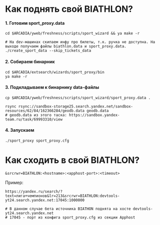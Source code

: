 #  Как поднять свой BIATHLON?

#### 1. Готовим sport_proxy.data

```
cd $ARCADIA/yweb/freshness/scripts/sport_wizard && ya make -r

# На dev-машинах скипаем инфу про билеты, т.к. ручка не доступна. На выходе получаем файлы biathlon.data и sport_proxy.data.
./create_sport_data --skip_tickets_data
```

#### 2. Собираем бинарник

```
cd $ARCADIA/extsearch/wizards/sport_proxy/bin
ya make -r
```

#### 3. Подкладываем к бинарнику data-файлы

```
cp $ARCADIA/yweb/freshness/scripts/sport_wizard/sport_proxy.data .

rsync rsync://sandbox-storage25.search.yandex.net/sandbox-resources/62/84/162366284/geodb.data geodb.data
# geodb.data из этого таска: https://sandbox.yandex-team.ru/task/69993310/view
```

#### 4. Запускаем

```
./sport_proxy sport_proxy.cfg
```

# Как сходить в свой BIATHLON?

```
&srcrwr=BIATHLON:<hostname>:<apphost-port>:<timeout>
```
Пример:
```
https://yandex.ru/search/?text=лига+чемпионов&lr=213&srcrwr=BIATHLON:devtools-yt24.search.yandex.net:17045:1000000

# В данном случае бета источника BIATHON поднята на хосте devtools-yt24.search.yandex.net
# 17045 - порт из конфига sport_proxy.cfg из секции Apphost
```
